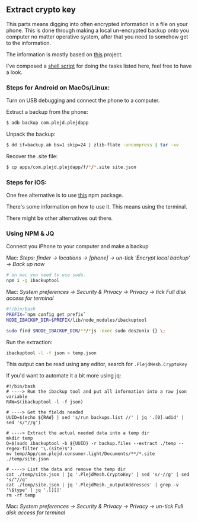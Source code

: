 ## Extract crypto key 

This parts means digging into often encrypted information in a file on your phone. This is done through making a local un-encrypted backup onto you computer no matter operative system, after that you need to somehow get to the information.

The information is mostly based on [this](https://github.com/klali/ha-plejd) project.

I've composed a [shell script](./../extractToken.sh) for doing the tasks listed here, feel free to have a look.

### Steps for Android on MacOs/Linux:

Turn on USB debugging and connect the phone to a computer.

Extract a backup from the phone:
```bash 
$ adb backup com.plejd.plejdapp
```
Unpack the backup:
```bash
$ dd if=backup.ab bs=1 skip=24 | zlib-flate -uncompress | tar -xv
```
Recover the .site file:
```bash
$ cp apps/com.plejd.plejdapp/f/*/*.site site.json
```

### Steps for iOS:


One free alternative is to use [this](https://github.com/richinfante/iphonebackuptools) npm package.

There's some information on how to use it. This means using the terminal. 

There might be other alternatives out there.

### Using NPM & JQ
Connect you iPhone to your computer and make a backup 

Mac: *Steps: finder -> locations -> [phone] -> un-tick 'Encrypt local backup' -> Back up now*

```bash 
# on mac you need to use sudo.
npm i -g ibackuptool
```

Mac: *System preferences -> Security & Privacy -> Privacy -> tick Full disk access for terminal*
```bash
#!/bin/bash
PREFIX=`npm config get prefix`
NODE_IBACKUP_DIR=$PREFIX/lib/node_modules/ibackuptool

sudo find $NODE_IBACKUP_DIR/**/*js -exec sudo dos2unix {} \;
```

Run the extraction:
```bash
ibackuptool -l -f json > temp.json
````
This output can be read using any editor, search for ```.PlejdMesh.CryptoKey```


If you'd want to automate it a bit more using jq: 

```
#!/bin/bash
# ----> Run the ibackup tool and put all information into a raw json variable
RAW=$(ibackuptool -l -f json)

# ----> Get the fields needed
UUID=$(echo ${RAW} | sed 's/run backups.list //' | jq '.[0].udid' | sed 's/"//g')

# ----> Extract the actual needed data into a temp dir
mkdir temp
Q=$(sudo ibackuptool -b ${UUID} -r backup.files --extract ./temp --regex-filter '\.(site)$')
mv temp/App/com.plejd.consumer.light/Documents/**/*.site ./temp/site.json

# ----> List the data and remove the temp dir
cat ./temp/site.json | jq '.PlejdMesh.CryptoKey' | sed 's/-//g' | sed 's/"//g'
cat ./temp/site.json | jq '.PlejdMesh._outputAddresses' | grep -v '\$type' | jq '.[][]' 
rm -rf temp
````

Mac: *System preferences -> Security & Privacy -> Privacy -> un-tick Full disk access for terminal*

<br />

